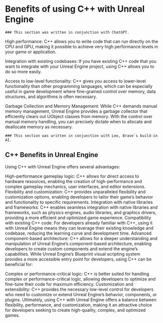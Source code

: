# Benefits of using C++ with Unreal Engine
```
### This section was written in conjunction with ChatGPT.
```
High performance: C++ allows you to write code that can run directly on the CPU and GPU, making it possible to achieve very high performance levels in your game or application.

Integration with existing codebases: If you have existing C++ code that you want to integrate with your Unreal Engine project, using C++ allows you to do so more easily.

Access to low-level functionality: C++ gives you access to lower-level functionality than other programming languages, which can be especially useful in game development where fine-grained control over memory, data structures, and algorithms is often necessary.

Garbage Collection and Memory Management: While C++ demands manual memory management, Unreal Engine provides a garbage collector that efficiently clears out UObject classes from memory. With the control over manual memory handling, you can precisely dictate when to allocate and deallocate memory as necessary.
```
### This section was written in conjunction with Leo, Brave`s build-in AI.
```
## C++ Benefits in Unreal Engine
Using C++ with Unreal Engine offers several advantages:

High-performance gameplay logic: C++ allows for direct access to hardware resources, enabling the creation of high-performance and complex gameplay mechanics, user interfaces, and editor extensions.
Flexibility and customization: C++ provides unparalleled flexibility and customization options, enabling developers to tailor their game’s behavior and functionality to specific requirements.
Integration with native libraries and frameworks: C++ enables seamless integration with native libraries and frameworks, such as physics engines, audio libraries, and graphics drivers, providing a more efficient and optimized game experience.
Compatibility with existing C++ code: For developers already familiar with C++, using it with Unreal Engine means they can leverage their existing knowledge and codebase, reducing the learning curve and development time.
Advanced component-based architecture: C++ allows for a deeper understanding and manipulation of Unreal Engine’s component-based architecture, enabling developers to create custom components and extend the engine’s capabilities.
While Unreal Engine’s Blueprint visual scripting system provides a more accessible entry point for developers, using C++ can be beneficial for:

Complex or performance-critical logic: C++ is better suited for handling complex or performance-critical logic, allowing developers to optimize and fine-tune their code for maximum efficiency.
Customization and extensibility: C++ provides the necessary low-level control for developers who need to customize or extend Unreal Engine’s behavior, components, or plugins.
Ultimately, using C++ with Unreal Engine offers a balance between flexibility, performance, and customization, making it an attractive choice for developers seeking to create high-quality, complex, and optimized games.
